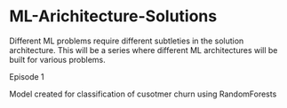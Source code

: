 # ML-Arichitecture-Solutions
Different ML problems require different subtleties in the solution architecture.
This will be a series where different ML architectures will be built for various problems.

Episode 1

Model created for classification of cusotmer churn using RandomForests
